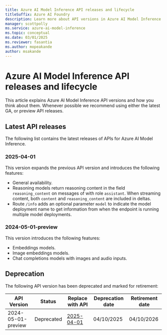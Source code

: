 ```yaml
---
title: Azure AI Model Inference API releases and lifecycle
titleSuffix: Azure AI Foundry
description: Learn more about API versions in Azure AI Model Inference in Azure AI Services.
manager: scottpolly
ms.service: azure-ai-model-inference
ms.topic: conceptual
ms.date: 03/01/2025
ms.reviewer: fasantia
ms.author: mopeakande
author: msakande
---
```


# Azure AI Model Inference API releases and lifecycle

This article explains Azure AI Model Inference API versions and how you think about them. Whenever possible we recommend using either the latest GA, or preview API releases.

## Latest API releases

The following list contains the latest releases of APIs for Azure AI Model Inference. 

### 2025-04-01

This version expands the previous API version and introduces the following features:

* General availability.
* Reasoning models return reasoning content in the field `reasoning_content` on messages of with role `assistant`. When streaming content, both `content` and `reasoning_content` are included in deltas.
* Route `/info` adds an optional parameter `model` to indicate the model deployment name to get information from when the endpoint is running multiple model deployments.

### 2024-05-01-preview

This version introduces the following features:

* Embeddings models.
* Image embeddings models.
* Chat completions models with images and audio inputs.

## Deprecation

The following API version has been deprecated and marked for retirement:

| API Version        | Status     | Replace with API     | Deprecation date | Retirement date | 
|--------------------|------------|----------------------|------------------|-----------------|
| 2024-05-01-preview | Deprecated | [2025-04-01](/rest/api/aifoundry/model-inference/operation-groups?view=rest-aifoundry-model-inference-2024-04-01)       | 04/10/2025       | 04/10/2026      | 